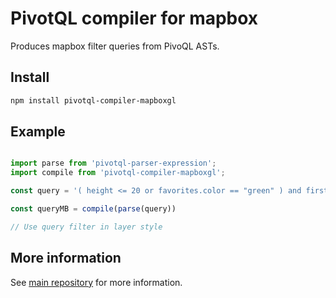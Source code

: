 # PivotQL compiler for mapbox

Produces mapbox filter queries from PivoQL ASTs.

## Install

```sh
npm install pivotql-compiler-mapboxgl
```

## Example

```js

import parse from 'pivotql-parser-expression';
import compile from 'pivotql-compiler-mapboxgl';

const query = '( height <= 20 or favorites.color == "green" ) and firstname in ["john", "doug"]';

const queryMB = compile(parse(query))

// Use query filter in layer style

```

## More information

See [main repository](https://github.com/jrmi/pivotql/) for more information.
